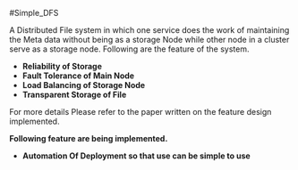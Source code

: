 #Simple_DFS

A Distributed File system in which one service does the work of maintaining the Meta data without being as a storage Node while other node in a cluster serve as a storage node.
Following are the feature of the system.
* **Reliability of Storage**
* **Fault Tolerance of Main Node**
* **Load Balancing of Storage Node**
* **Transparent Storage of File**

For more details Please refer to the paper written on the feature design implemented.

**Following feature are being implemented.**
* **Automation Of Deployment so that use can be simple to use**
